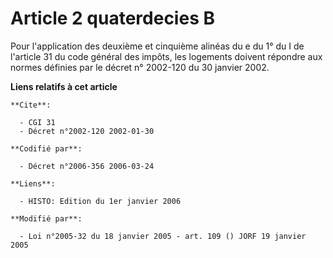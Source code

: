 # Article 2 quaterdecies B

Pour l'application des deuxième et cinquième alinéas du e du 1° du I de l'article 31 du code général des impôts, les
logements doivent répondre aux normes définies par le décret n° 2002-120 du 30 janvier 2002.

**Liens relatifs à cet article**

	**Cite**:

	  - CGI 31
	  - Décret n°2002-120 2002-01-30

	**Codifié par**:

	  - Décret n°2006-356 2006-03-24

	**Liens**:

	  - HISTO: Edition du 1er janvier 2006

	**Modifié par**:

	  - Loi n°2005-32 du 18 janvier 2005 - art. 109 () JORF 19 janvier 2005
